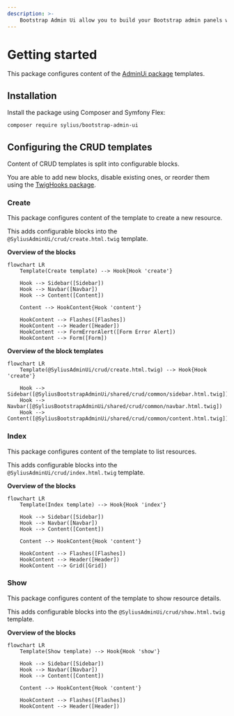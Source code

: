 ```yaml
---
description: >-
    Bootstrap Admin Ui allow you to build your Bootstrap admin panels with Sylius and Symfony UX.
---
```


# Getting started

This package configures content of the [AdminUi package](../admin-ui/getting-started.md) templates.

## Installation

Install the package using Composer and Symfony Flex:

```bash
composer require sylius/bootstrap-admin-ui
```

## Configuring the CRUD templates

Content of CRUD templates is split into configurable blocks.

You are able to add new blocks, disable existing ones, or reorder them using the [TwigHooks package](../twig-hooks/getting-started.md).

### Create

This package configures content of the template to create a new resource.

This adds configurable blocks into the `@SyliusAdminUi/crud/create.html.twig` template.

**Overview of the blocks**

```mermaid
flowchart LR
    Template(Create template) --> Hook{Hook 'create'}

    Hook --> Sidebar([Sidebar])
    Hook --> Navbar([Navbar])
    Hook --> Content([Content])
    
    Content --> HookContent{Hook 'content'}

    HookContent --> Flashes([Flashes])
    HookContent --> Header([Header])
    HookContent --> FormErrorAlert([Form Error Alert])
    HookContent --> Form([Form])
```

**Overview of the block templates**

```mermaid
flowchart LR
    Template(@SyliusAdminUi/crud/create.html.twig) --> Hook{Hook 'create'}

    Hook --> Sidebar([@SyliusBootstrapAdminUi/shared/crud/common/sidebar.html.twig])
    Hook --> Navbar([@SyliusBootstrapAdminUi/shared/crud/common/navbar.html.twig])
    Hook --> Content([@SyliusBootstrapAdminUi/shared/crud/common/content.html.twig])
```

### Index

This package configures content of the template to list resources.

This adds configurable blocks into the `@SyliusAdminUi/crud/index.html.twig` template.

**Overview of the blocks**

```mermaid
flowchart LR
    Template(Index template) --> Hook{Hook 'index'}

    Hook --> Sidebar([Sidebar])
    Hook --> Navbar([Navbar])
    Hook --> Content([Content])
    
    Content --> HookContent{Hook 'content'}

    HookContent --> Flashes([Flashes])
    HookContent --> Header([Header])
    HookContent --> Grid([Grid])
```

### Show

This package configures content of the template to show resource details.

This adds configurable blocks into the `@SyliusAdminUi/crud/show.html.twig` template.

**Overview of the blocks**

```mermaid
flowchart LR
    Template(Show template) --> Hook{Hook 'show'}

    Hook --> Sidebar([Sidebar])
    Hook --> Navbar([Navbar])
    Hook --> Content([Content])
    
    Content --> HookContent{Hook 'content'}

    HookContent --> Flashes([Flashes])
    HookContent --> Header([Header])
```

